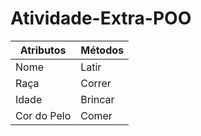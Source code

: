 # Atividade-Extra-POO
| Atributos         | Métodos        |
|-------------------|----------------|
| Nome              | Latir          |
| Raça              | Correr         |
| Idade             | Brincar        |
| Cor do Pelo       | Comer          |

